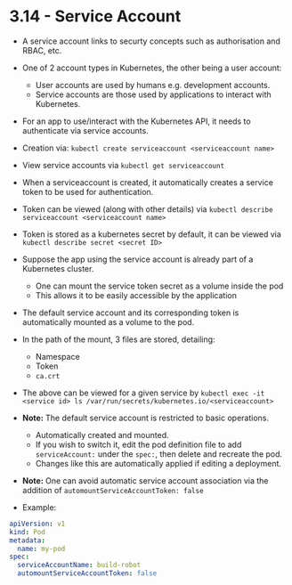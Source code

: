 # 3.14 - Service Account

- A service account links to securty concepts such as authorisation and RBAC, etc.
- One of 2 account types in Kubernetes, the other being a user account:
  - User accounts are used by humans e.g. development accounts.
  - Service accounts are those used by applications to interact with Kubernetes.

- For an app to use/interact with the Kubernetes API, it needs to authenticate via service accounts.

- Creation via: `kubectl create serviceaccount <serviceaccount name>`
- View service accounts via `kubectl get serviceaccount`
- When a serviceaccount is created, it automatically creates a service token to be used for authentication.

- Token can be viewed (along with other details) via `kubectl describe serviceaccount <serviceaccount name>`
- Token is stored as a kubernetes secret by default, it can be viewed via `kubectl describe secret <secret ID>`

- Suppose the app using the service account is already part of a Kubernetes cluster.
  - One can mount the service token secret as a volume inside the pod
  - This allows it to be easily accessible by the application

- The default service account and its corresponding token is automatically mounted as a volume to the pod.
- In the path of the mount, 3 files are stored, detailing:
  - Namespace
  - Token
  - `ca.crt`
- The above can be viewed for a given service by `kubectl exec -it <service id> ls /var/run/secrets/kubernetes.io/<serviceaccount>`

- **Note:** The default service account is restricted to basic operations.
  - Automatically created and mounted.
  - If you wish to switch it, edit the pod definition file to add `serviceAccount:` under the `spec:`, then delete and recreate the pod.
  - Changes like this are automatically applied if editing a deployment.

- **Note:** One can avoid automatic service account association via the addition of `automountServiceAccountToken: false`

- Example:

```yaml
apiVersion: v1
kind: Pod
metadata:
  name: my-pod
spec:
  serviceAccountName: build-robot
  automountServiceAccountToken: false
```
